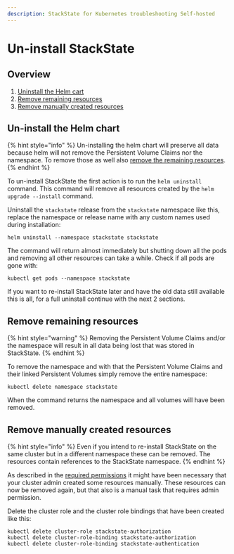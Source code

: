 ```yaml
---
description: StackState for Kubernetes troubleshooting Self-hosted
---
```


# Un-install StackState

## Overview

1. [Uninstall the Helm cart](uninstall.md#un-install-the-helm-chart)
2. [Remove remaining resources](uninstall.md#remove-remaining-resources)
3. [Remove manually created resources](uninstall.md#remove-manually-created-resources)

## Un-install the Helm chart

{% hint style="info" %}
Un-installing the helm chart will preserve all data because helm will not remove the Persistent Volume Claims nor the namespace. To remove those as well also [remove the remaining resources](uninstall.md#remove-remaining-resources).
{% endhint %}

To un-install StackState the first action is to run the `helm uninstall` command. This command will remove all resources created by the `helm upgrade --install` command.

Uninstall the `stackstate` release from the `stackstate` namespace like this, replace the namespace or release name with any custom names used during installation:

```
helm uninstall --namespace stackstate stackstate
```

The command will return almost immediately but shutting down all the pods and removing all other resources can take a while. Check if all pods are gone with:
```
kubectl get pods --namespace stackstate
```

If you want to re-install StackState later and have the old data still available this is all, for a full uninstall continue with the next 2 sections.

## Remove remaining resources

{% hint style="warning" %}
Removing the Persistent Volume Claims and/or the namespace will result in all data being lost that was stored in StackState.
{% endhint %}

To remove the namespace and with that the Persistent Volume Claims and their linked Persistent Volumes simply remove the entire namespace:

```
kubectl delete namespace stackstate
```

When the command returns the namespace and all volumes will have been removed.

## Remove manually created resources

{% hint style="info" %}
Even if you intend to re-install StackState on the same cluster but in a different namespace these can be removed. The resources contain references to the StackState namespace.
{% endhint %}

As described in the [required permissions](required_permissions.md#manually-create-cluster-wide-resources) it might have been necessary that your cluster admin created some resources manually. These resources can now be removed again, but that also is a manual task that requires admin permission.

Delete the cluster role and the cluster role bindings that have been created like this:

```
kubectl delete cluster-role stackstate-authorization
kubectl delete cluster-role-binding stackstate-authorization
kubectl delete cluster-role-binding stackstate-authentication
```
